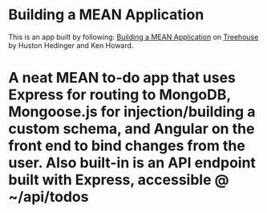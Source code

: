 
# Building a MEAN Application

This is an app built by following:
[Building a MEAN Application](https://teamtreehouse.com/library/building-a-mean-application) on [Treehouse](https://teamtreehouse.com/) by Huston Hedinger and Ken Howard.

# A neat MEAN to-do app that uses Express for routing to MongoDB, Mongoose.js for injection/building a custom schema, and Angular on the front end to bind changes from the user. Also built-in is an API endpoint built with Express, accessible @ ~/api/todos

